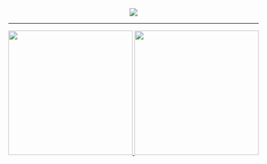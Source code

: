 <div align='center' > 
    <img  src="https://a.imagem.app/o1Lyi1.png">      
</div> <hr>
<div align="left">
  <a href="https://github.com/GuestRicardo">
  <!--quadro 1-->
    <img height="250px" src="https://github-readme-stats.vercel.app/api?username=guestricardo&show_icons=true&theme=dark&include_all_commits=true&count_private=true"/>
  <!--quadro2-->
    <img height="250" src="https://github-readme-stats.vercel.app/api/top-langs/?username=guestricardo&layout=compact&langs_count=7&theme=dark"/>
</div>


    


 
  





